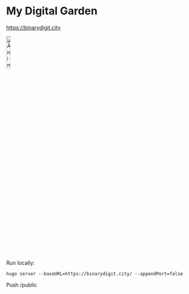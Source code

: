 # My Digital Garden

https://binarydigit.city

<img src="https://codeberg.org/BinaryDigit/website/raw/branch/main/assets/seedling-animated.gif" alt="Animated seedling graphic" width="15%">

Run locally:

```hugo server --baseURL=https://binarydigit.city/ --appendPort=false```

Push /public